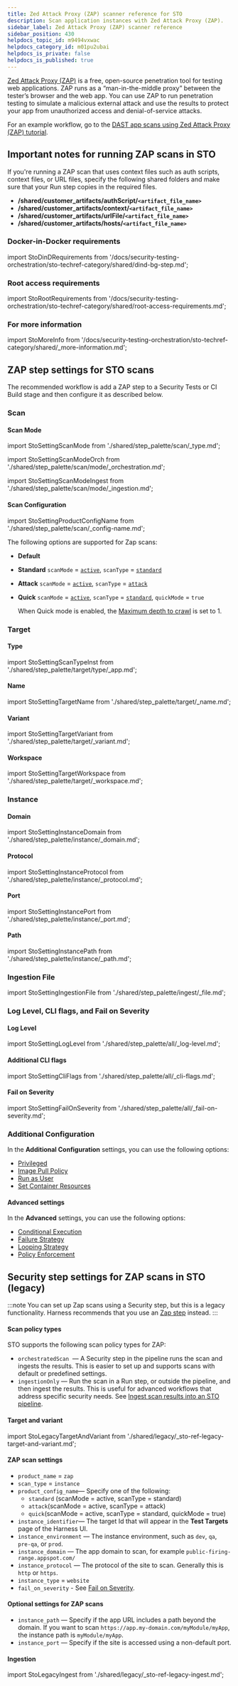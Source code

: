 ```yaml
---
title: Zed Attack Proxy (ZAP) scanner reference for STO
description: Scan application instances with ​Zed Attack Proxy (ZAP).
sidebar_label: Zed Attack Proxy (ZAP) scanner reference
sidebar_position: 430
helpdocs_topic_id: m9494vxwac
helpdocs_category_id: m01pu2ubai
helpdocs_is_private: false
helpdocs_is_published: true
---
```


[Zed Attack Proxy (ZAP)](https://www.zaproxy.org) is a free, open-source penetration tool for testing web applications. ZAP runs as a “man-in-the-middle proxy” between the tester’s browser and the web app. You can use ZAP to run penetration testing to simulate a malicious external attack and use the results to protect your app from unauthorized access and denial-of-service attacks.

For an example workflow, go to the [DAST app scans using Zed Attack Proxy (ZAP) tutorial](/docs/security-testing-orchestration/get-started/sto-tutorials/dast-scan-zap).

## Important notes for running ZAP scans in STO

 If you're running a ZAP scan that uses context files such as auth scripts, context files, or URL files, specify the following shared folders and make sure that your Run step copies in the required files. 

  * **/shared/customer_artifacts/authScript/`<artifact_file_name>`**
  * **/shared/customer_artifacts/context/`<artifact_file_name>`**
  * **/shared/customer_artifacts/urlFile/`<artifact_file_name>`**
  * **/shared/customer_artifacts/hosts/`<artifact_file_name>`**



### Docker-in-Docker requirements

import StoDinDRequirements from '/docs/security-testing-orchestration/sto-techref-category/shared/dind-bg-step.md';

<StoDinDRequirements />

### Root access requirements

import StoRootRequirements from '/docs/security-testing-orchestration/sto-techref-category/shared/root-access-requirements.md';

<StoRootRequirements />

### For more information

import StoMoreInfo from '/docs/security-testing-orchestration/sto-techref-category/shared/_more-information.md';

<StoMoreInfo />

## ZAP step settings for STO scans

The recommended workflow is add a ZAP step to a Security Tests or CI Build stage and then configure it as described below. 

### Scan

<a name="scan-mode"></a>

#### Scan Mode

import StoSettingScanMode from './shared/step_palette/scan/_type.md';

import StoSettingScanModeOrch  from './shared/step_palette/scan/mode/_orchestration.md';

import StoSettingScanModeIngest from './shared/step_palette/scan/mode/_ingestion.md';


<!-- StoSettingScanMode / -->
<StoSettingScanModeOrch />
<StoSettingScanModeIngest />

#### Scan Configuration

import StoSettingProductConfigName from './shared/step_palette/scan/_config-name.md';

<StoSettingProductConfigName />

The following options are supported for Zap scans:

-  **Default** 

-  **Standard** `scanMode` = [`active`](https://www.zaproxy.org/docs/desktop/start/features/ascan/), `scanType` = [`standard`](https://www.zaproxy.org/docs/desktop/start/features/modes/)

-  **Attack**  `scanMode` = [`active`](https://www.zaproxy.org/docs/desktop/start/features/ascan/), `scanType` = [`attack`](https://www.zaproxy.org/docs/desktop/start/features/modes/)

-  **Quick**  `scanMode` = [`active`](https://www.zaproxy.org/docs/desktop/start/features/ascan/), `scanType` = [`standard`](https://www.zaproxy.org/docs/desktop/start/features/modes/),  `quickMode` = `true` 

   When Quick mode is enabled, the [Maximum depth to crawl](https://www.zaproxy.org/docs/desktop/addons/spider/options/#maximum-depth-to-crawl) is set to 1.


### Target

#### Type

import StoSettingScanTypeInst     from './shared/step_palette/target/type/_app.md';

<StoSettingScanTypeInst />


<!-- #### Target and variant detection 

import StoSettingScanTypeAutodetectApp from './shared/step_palette/target/auto-detect/_app-instance.md';
import StoSettingScanTypeAutodetectNote from './shared/step_palette/target/auto-detect/_note.md';

<StoSettingScanTypeAutodetectApp/>
<StoSettingScanTypeAutodetectNote/       -->

#### Name 

import StoSettingTargetName from './shared/step_palette/target/_name.md';

<StoSettingTargetName />


#### Variant

import StoSettingTargetVariant from './shared/step_palette/target/_variant.md';

<StoSettingTargetVariant  />


#### Workspace

import StoSettingTargetWorkspace from './shared/step_palette/target/_workspace.md';

<StoSettingTargetWorkspace  />


### Instance

#### Domain

import StoSettingInstanceDomain from './shared/step_palette/instance/_domain.md';


<StoSettingInstanceDomain />

#### Protocol

import StoSettingInstanceProtocol from './shared/step_palette/instance/_protocol.md';


<StoSettingInstanceProtocol />

#### Port

import StoSettingInstancePort from './shared/step_palette/instance/_port.md';


<StoSettingInstancePort />

#### Path

import StoSettingInstancePath from './shared/step_palette/instance/_path.md';


<StoSettingInstancePath />

### Ingestion File

import StoSettingIngestionFile from './shared/step_palette/ingest/_file.md';


<StoSettingIngestionFile  />

### Log Level, CLI flags, and Fail on Severity

#### Log Level

import StoSettingLogLevel from './shared/step_palette/all/_log-level.md';


<StoSettingLogLevel />

#### Additional CLI flags

import StoSettingCliFlags from './shared/step_palette/all/_cli-flags.md';


<StoSettingCliFlags />


#### Fail on Severity

import StoSettingFailOnSeverity from './shared/step_palette/all/_fail-on-severity.md';


<StoSettingFailOnSeverity />

### Additional Configuration

In the **Additional Configuration** settings, you can use the following options:

* [Privileged](/docs/continuous-integration/use-ci/manage-dependencies/background-step-settings#privileged)
* [Image Pull Policy](/docs/continuous-integration/use-ci/manage-dependencies/background-step-settings#image-pull-policy)
* [Run as User](/docs/continuous-integration/use-ci/manage-dependencies/background-step-settings#run-as-user)
* [Set Container Resources](/docs/continuous-integration/use-ci/manage-dependencies/background-step-settings#set-container-resources)


#### Advanced settings

In the **Advanced** settings, you can use the following options:

* [Conditional Execution](/docs/platform/pipelines/w_pipeline-steps-reference/step-skip-condition-settings)
* [Failure Strategy](/docs/platform/pipelines/w_pipeline-steps-reference/step-failure-strategy-settings)
* [Looping Strategy](/docs/platform/pipelines/looping-strategies/looping-strategies-matrix-repeat-and-parallelism)
* [Policy Enforcement](/docs/platform/governance/policy-as-code/harness-governance-overview)


## Security step settings for ZAP scans in STO (legacy)

:::note
You can set up Zap scans using a Security step, but this is a legacy functionality. Harness recommends that you use an [Zap step](#zap-step-settings-for-sto-scans) instead.
:::

#### Scan policy types

STO supports the following scan policy types for ZAP:

* `orchestratedScan`  — A Security step in the pipeline runs the scan and ingests the results. This is easier to set up and supports scans with default or predefined settings.
* `ingestionOnly` — Run the scan in a Run step, or outside the pipeline, and then ingest the results. This is useful for advanced workflows that address specific security needs. See [Ingest scan results into an STO pipeline](/docs/security-testing-orchestration/use-sto/orchestrate-and-ingest/ingest-scan-results-into-an-sto-pipeline.md).

#### Target and variant


import StoLegacyTargetAndVariant  from './shared/legacy/_sto-ref-legacy-target-and-variant.md';


<StoLegacyTargetAndVariant />

#### ZAP scan settings

* `product_name` = `zap`
* `scan_type` = `instance`
* `product_config_name`— Specify one of the following:
	+ `standard` (scanMode = active, scanType = standard)
	+ `attack`(scanMode = active, scanType = attack)
	+ `quick`(scanMode = active, scanType = standard, quickMode = true)
* `instance_identifier`— The target Id that will appear in the **Test Targets** page of the Harness UI.
* `instance_environment` — The instance environment, such as `dev`, `qa`, `pre-qa`, or `prod`.
* `instance_domain` — The app domain to scan, for example `public-firing-range.appspot.com/`
* `instance_protocol` — The protocol of the site to scan. Generally this is `http` or `https`.
* `instance_type` = `website`
* `fail_on_severity` - See [Fail on Severity](#fail-on-severity).

#### Optional settings for ZAP scans

* `instance_path` — Specify if the app URL includes a path beyond the domain. If you want to scan `https://app.my-domain.com/myModule/myApp`, the instance path is `myModule/myApp`.
* `instance_port` — Specify if the site is accessed using a non-default port.

#### Ingestion


import StoLegacyIngest from './shared/legacy/_sto-ref-legacy-ingest.md';


<StoLegacyIngest />